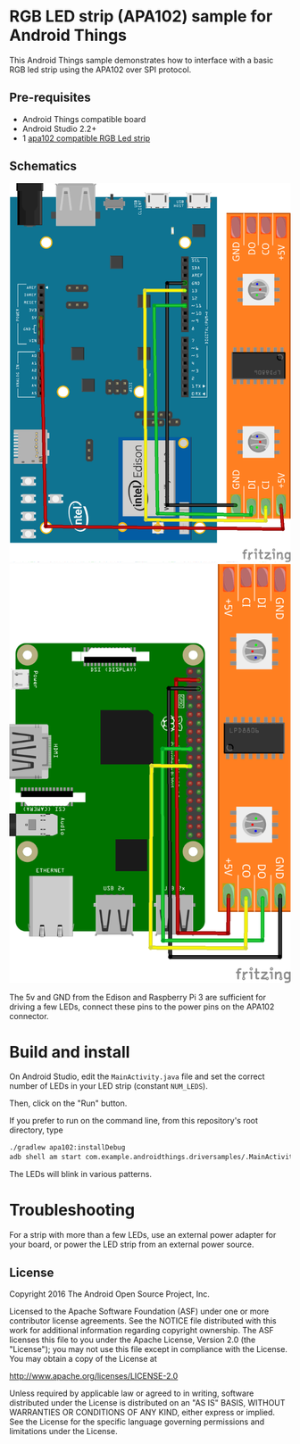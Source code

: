 RGB LED strip (APA102) sample for Android Things
================================================

This Android Things sample demonstrates how to interface with a basic 
RGB led strip using the APA102 over SPI protocol.


Pre-requisites
--------------

- Android Things compatible board
- Android Studio 2.2+
- 1 [apa102 compatible RGB Led strip](https://www.adafruit.com/product/2241)


Schematics
----------

![Schematics for Intel Edison](edison_schematics.png)
![Schematics for Raspberry Pi 3](rpi3_schematics.png)

The 5v and GND from the Edison and Raspberry Pi 3 are sufficient for driving a few LEDs,
connect these pins to the power pins on the APA102 connector.

Build and install
=================

On Android Studio, edit the `MainActivity.java` file and set the correct number
of LEDs in your LED strip (constant `NUM_LEDS`).

Then, click on the "Run" button.

If you prefer to run on the command line, from this repository's root directory, type

```bash
./gradlew apa102:installDebug
adb shell am start com.example.androidthings.driversamples/.MainActivity
```

The LEDs will blink in various patterns.


Troubleshooting
=================

For a strip with more than a few LEDs, use an external power adapter for your
board, or power the LED strip from an external power source.


License
-------

Copyright 2016 The Android Open Source Project, Inc.

Licensed to the Apache Software Foundation (ASF) under one or more contributor
license agreements.  See the NOTICE file distributed with this work for
additional information regarding copyright ownership.  The ASF licenses this
file to you under the Apache License, Version 2.0 (the "License"); you may not
use this file except in compliance with the License.  You may obtain a copy of
the License at

  http://www.apache.org/licenses/LICENSE-2.0

  Unless required by applicable law or agreed to in writing, software
  distributed under the License is distributed on an "AS IS" BASIS, WITHOUT
  WARRANTIES OR CONDITIONS OF ANY KIND, either express or implied.  See the
  License for the specific language governing permissions and limitations under
  the License.
